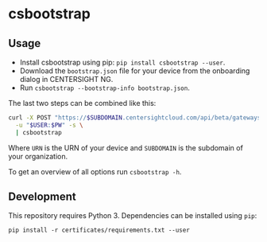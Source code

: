 # csbootstrap

## Usage

- Install csbootstrap using pip: `pip install csbootstrap --user`.
- Download the `bootstrap.json` file for your device from the onboarding dialog in CENTERSIGHT NG.
- Run `csbootstrap --bootstrap-info bootstrap.json`.

The last two steps can be combined like this:

```sh
curl -X POST "https://$SUBDOMAIN.centersightcloud.com/api/beta/gateways/urn/$URN/bootstrap.json" \
  -u "$USER:$PW" -s \
  | csbootstrap
```

Where `URN` is the URN of your device and `SUBDOMAIN` is the subdomain of your organization.

To get an overview of all options run `csbootstrap -h`.

## Development

This repository requires Python 3. Dependencies can be installed using
`pip`:

```
pip install -r certificates/requirements.txt --user
```
